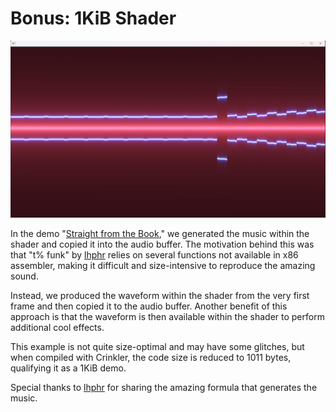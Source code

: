 # Bonus: 1KiB Shader

![The demo](../images/onek.jpg)


In the demo "[Straight from the Book](https://demozoo.org/productions/338146/)," we generated the music within the shader and copied it into the audio buffer. The motivation behind this was that "t% funk" by [lhphr](https://www.youtube.com/@lhphr) relies on several functions not available in x86 assembler, making it difficult and size-intensive to reproduce the amazing sound.

Instead, we produced the waveform within the shader from the very first frame and then copied it to the audio buffer. Another benefit of this approach is that the waveform is then available within the shader to perform additional cool effects.

This example is not quite size-optimal and may have some glitches, but when compiled with Crinkler, the code size is reduced to 1011 bytes, qualifying it as a 1KiB demo.

Special thanks to [lhphr](https://www.youtube.com/@lhphr) for sharing the amazing formula that generates the music.